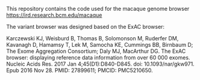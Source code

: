 This repository contains the code used for the macaque genome browser https://ird.research.bcm.edu/macaque


The variant browser was designed based on the ExAC browser:

Karczewski KJ, Weisburd B, Thomas B, Solomonson M, Ruderfer DM, Kavanagh D, Hamamsy T, Lek M, Samocha KE, Cummings BB, Birnbaum D; The Exome Aggregation Consortium; Daly MJ, MacArthur DG. The ExAC browser: displaying reference data information from over 60 000 exomes. Nucleic Acids Res. 2017 Jan 4;45(D1):D840-D845. doi: 10.1093/nar/gkw971. Epub 2016 Nov 28. PMID: 27899611; PMCID: PMC5210650.
